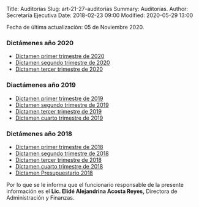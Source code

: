 Title: Auditorías
Slug: art-21-27-auditorias
Summary: Auditorías.
Author: Secretaría Ejecutiva
Date: 2018-02-23 09:00
Modified: 2020-05-29 13:00


Fecha de última actualización: 05 de Noviembre 2020.

### Dictámenes año 2020

* [Dictamen primer trimestre de 2020](dictamen-2020-03-primer-trimestre.pdf)
* [Dictamen segundo trimestre de 2020](dictamen-2020-02-segundo-trimestre.pdf)
* [Dictamen tercer trimestre de 2020](dictamen-2020-02-tercer-trimestre.pdf)

### Diactámenes año 2019

* [Dictamen primer trimestre de 2019](dictamen-2019-03-primer-trimestre.pdf)
* [Dictamen segundo trimestre de 2019](dictamen-2019-06-segundo-trimestre.pdf)
* [Dictamen tercer trimestre de 2019](dictamen-2019-09-tercer-trimestre.pdf)
* [Dictamen cuarto trimestre de 2019](dictamen-2019-12-cuarto-trimestre.pdf)

### Dictámenes año 2018

* [Dictamen primer trimestre de 2018](dictamen-2018-03-primer-trimestre.pdf)
* [Dictamen segundo trimestre de 2018](dictamen-2018-06-segundo-trimestre.pdf)
* [Dictamen tercer trimestre de 2018](dictamen-2018-09-tercer-trimestre.pdf)
* [Dictamen cuarto trimestre de 2018](dictamen-2018-12-tercer-trimestre.pdf)
* [Dictamen Presupuestario 2018](dictamen-presupuestario-2018.pdf)

Por lo que se le informa que el funcionario responsable de la presente información es el **Lic. Elidé Alejandrina Acosta Reyes,** Directora de Administración y Finanzas.
